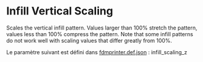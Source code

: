 # Infill Vertical Scaling

Scales the vertical infill pattern. Values larger than 100% stretch the pattern, values less than 100% compress the pattern. Note that some infill patterns do not work well with scaling values that differ greatly from 100%.

Le paramètre suivant est défini dans [fdmprinter.def.json](https://github.com/smartavionics/Cura/blob/mb-master/resources/definitions/fdmprinter.def.json) : infill_scaling_z
